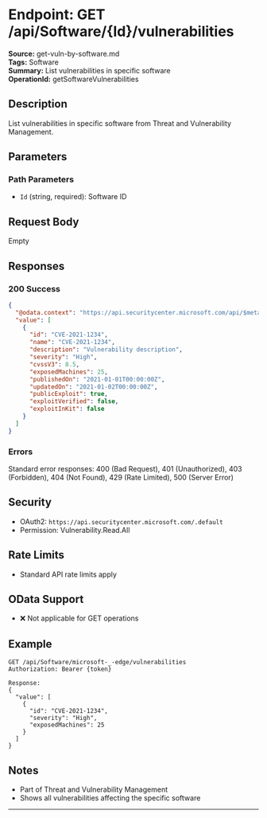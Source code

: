 # Endpoint: GET /api/Software/{Id}/vulnerabilities

**Source:** get-vuln-by-software.md  
**Tags:** Software  
**Summary:** List vulnerabilities in specific software  
**OperationId:** getSoftwareVulnerabilities

## Description
List vulnerabilities in specific software from Threat and Vulnerability Management.

## Parameters
### Path Parameters
- `Id` (string, required): Software ID

## Request Body
Empty

## Responses
### 200 Success
```json
{
  "@odata.context": "https://api.securitycenter.microsoft.com/api/$metadata#Vulnerabilities",
  "value": [
    {
      "id": "CVE-2021-1234",
      "name": "CVE-2021-1234",
      "description": "Vulnerability description",
      "severity": "High",
      "cvssV3": 8.5,
      "exposedMachines": 25,
      "publishedOn": "2021-01-01T00:00:00Z",
      "updatedOn": "2021-01-02T00:00:00Z",
      "publicExploit": true,
      "exploitVerified": false,
      "exploitInKit": false
    }
  ]
}
```

### Errors
Standard error responses: 400 (Bad Request), 401 (Unauthorized), 403 (Forbidden), 404 (Not Found), 429 (Rate Limited), 500 (Server Error)

## Security
- OAuth2: `https://api.securitycenter.microsoft.com/.default`
- Permission: Vulnerability.Read.All

## Rate Limits
- Standard API rate limits apply

## OData Support
- ❌ Not applicable for GET operations

## Example
```http
GET /api/Software/microsoft-_-edge/vulnerabilities
Authorization: Bearer {token}

Response:
{
  "value": [
    {
      "id": "CVE-2021-1234",
      "severity": "High",
      "exposedMachines": 25
    }
  ]
}
```

## Notes
- Part of Threat and Vulnerability Management
- Shows all vulnerabilities affecting the specific software

---
